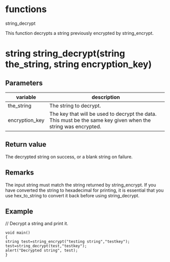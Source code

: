 # functions


string_decrypt

This function decrypts a string previously encrypted by string_encrypt.

# string string_decrypt(string the_string, string encryption_key)

## Parameters

variable | description
---|---
the_string | The string to decrypt.
encryption_key | The key that will be used to decrypt the data. This must be the same key given when the string was encrypted.

## Return value

The decrypted string on success, or a blank string on failure.

## Remarks

The input string must match the string returned by string_encrypt. If you have converted the string to hexadecimal for printing, it is essential that you use hex_to_string to convert it back before using string_decrypt.

## Example

// Decrypt a string and print it.

```
void main()
{
string test=string_encrypt("testing string","testkey");
test=string_decrypt(test,"testkey");
alert("Decrypted string", test);
}
```